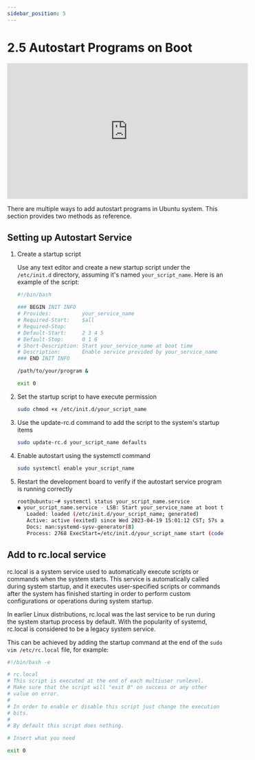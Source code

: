 ```yaml
---
sidebar_position: 5
---
```

# 2.5 Autostart Programs on Boot

<iframe width="560" height="315" src="https://www.youtube.com/embed/9N_wFttgPeE?si=8RgCA4FsF29l186G" title="YouTube video player" frameborder="0" allow="accelerometer; autoplay; clipboard-write; encrypted-media; gyroscope; picture-in-picture; web-share" referrerpolicy="strict-origin-when-cross-origin" allowfullscreen></iframe>

There are multiple ways to add autostart programs in Ubuntu system. This section provides two methods as reference.

## Setting up Autostart Service

1. Create a startup script

   Use any text editor and create a new startup script under the `/etc/init.d` directory, assuming it's named `your_script_name`. Here is an example of the script:

   ```bash
   #!/bin/bash
   
   ### BEGIN INIT INFO
   # Provides:          your_service_name
   # Required-Start:    $all
   # Required-Stop:     
   # Default-Start:     2 3 4 5
   # Default-Stop:      0 1 6
   # Short-Description: Start your_service_name at boot time
   # Description:       Enable service provided by your_service_name
   ### END INIT INFO
   
   /path/to/your/program &
   
   exit 0
   ```

2. Set the startup script to have execute permission

   ```bash
   sudo chmod +x /etc/init.d/your_script_name
   ```

3. Use the update-rc.d command to add the script to the system's startup items

   ```bash
   sudo update-rc.d your_script_name defaults
   ```

4. Enable autostart using the systemctl command

   ```bash
   sudo systemctl enable your_script_name
   ```

5. Restart the development board to verify if the autostart service program is running correctly

   ```bash
   root@ubuntu:~# systemctl status your_script_name.service 
   ● your_script_name.service - LSB: Start your_service_name at boot time
      Loaded: loaded (/etc/init.d/your_script_name; generated)
      Active: active (exited) since Wed 2023-04-19 15:01:12 CST; 57s ago
      Docs: man:systemd-sysv-generator(8)
      Process: 2768 ExecStart=/etc/init.d/your_script_name start (code=exited, status=0/SUCCESS)
   ```



## Add to rc.local service

rc.local is a system service used to automatically execute scripts or commands when the system starts. This service is automatically called during system startup, and it executes user-specified scripts or commands after the system has finished starting in order to perform custom configurations or operations during system startup.

In earlier Linux distributions, rc.local was the last service to be run during the system startup process by default. With the popularity of systemd, rc.local is considered to be a legacy system service.

This can be achieved by adding the startup command at the end of the `sudo vim /etc/rc.local` file, for example:

```bash
#!/bin/bash -e

# rc.local
# This script is executed at the end of each multiuser runlevel.
# Make sure that the script will "exit 0" on success or any other
# value on error.
#
# In order to enable or disable this script just change the execution
# bits.
#
# By default this script does nothing.

# Insert what you need

exit 0
```
